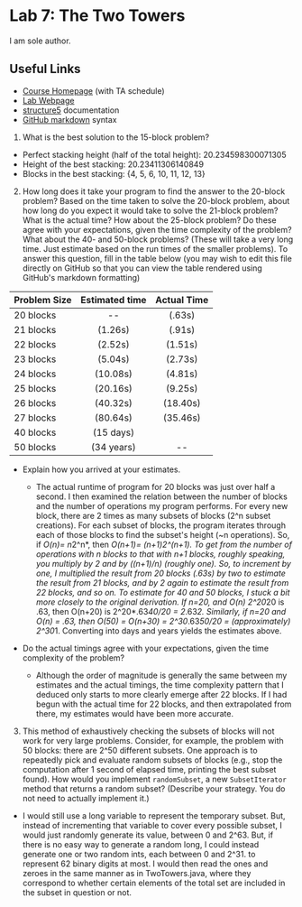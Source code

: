 # Lab 7: The Two Towers
I am sole author.
## Useful Links
 * [Course Homepage](http://cs.williams.edu/~cs136/index.html) (with TA schedule)
 * [Lab Webpage](http://cs.williams.edu/~cs136/labs/two-towers.pdf)
 * [structure5](http://www.cs.williams.edu/~bailey/JavaStructures/doc/structure5/index.html) documentation
 * [GitHub markdown](https://guides.github.com/features/mastering-markdown/) syntax

 1. What is the best solution to the 15-block problem?
   * Perfect stacking height (half of the total height): 20.234598300071305
   * Height of the best stacking: 20.23411306140849
   * Blocks in the best stacking: {4, 5, 6, 10, 11, 12, 13}
 2. How long does it take your program to find the answer to the 20-block
 problem? Based on the time taken to solve the 20-block problem, about how long
 do you expect it would take to solve the 21-block problem? What is the actual
 time? How about the 25-block problem? Do these agree with your expectations,
 given the time complexity of the problem? What about the 40- and 50-block
 problems? (These will take a very long time. Just estimate based on the run
 times of the smaller problems). To answer this question, fill in the table below
 (you may wish to edit this file directly on GitHub so that you can view the
 table rendered using GitHub's markdown formatting)

 | Problem Size  | Estimated time | Actual Time |
 | :------------ | :------------: | :---------: |
 | 20 blocks     |       --       |  (.63s)     |
 | 21 blocks     |    (1.26s)     |  (.91s)   |
 | 22 blocks     |    (2.52s)    |  (1.51s)   |
 | 23 blocks     |    (5.04s)     |  (2.73s)   |
 | 24 blocks     |    (10.08s)    |  (4.81s)   |
 | 25 blocks     |    (20.16s)    |  (9.25s)   |
 | 26 blocks     |    (40.32s)     | (18.40s)   |
 | 27 blocks     |    (80.64s)    |  (35.46s)   |
 | 40 blocks     |    (15 days)    |        |
 | 50 blocks     |    (34 years)    |     --      |

   * Explain how you arrived at your estimates.
     * The actual runtime of program for 20 blocks was just over half a second. I then examined the relation between the number of blocks and the number of operations my program performs. For every new block, there are 2 times as many subsets of blocks (2^n subset creations). For each subset of blocks, the program iterates through each of those blocks to find the subset's height (~n operations). So, if *O(n)= n*2^n*, then *O(n+1)= (n+1)*2^(n+1)*. To get from the number of operations with n blocks to that with n+1 blocks, roughly speaking, you multiply by 2 and by ((n+1)/n) (roughly one). So, to increment by one, I multiplied the result from 20 blocks (.63s) by two to estimate the result from 21 blocks, and by 2 again to estimate the result from 22 blocks, and so on. To estimate for 40 and 50 blocks, I stuck a bit more closely to the original derivation. If n=20, and O(n) 2^20*20 is .63, then O(n+20) is 2^20*.63*40/20 = 2*.63*2. Similarly, if n=20 and O(n) = .63, then O(50) = O(n+30) = 2^30*.63*50/20 = (approximately) 2^30*1. Converting into days and years yields the estimates above.

  * Do the actual timings agree with your expectations, given the time complexity of the problem?
     * Although the order of magnitude is generally the same between my estimates and the actual timings, the time complexity pattern that I deduced only starts to more clearly emerge after 22 blocks. If I had begun with the actual time for 22 blocks, and then extrapolated from there, my estimates would have been more accurate.

 3. This method of exhaustively checking the subsets of blocks will not work for
 very large problems. Consider, for example, the problem with 50 blocks: there
 are 2^50 different subsets. One approach is to repeatedly pick and evaluate
 random subsets of blocks (e.g., stop the computation after 1 second of elapsed
 time, printing the best subset found). How would you implement `randomSubset`, a
 new `SubsetIterator` method that returns a random subset? (Describe your
 strategy. You do not need to actually implement it.)
   * I would still use a long variable to represent the temporary subset. But, instead of incrementing that variable to cover every possible subset, I would just randomly generate its value, between 0 and 2^63. But, if there is no easy way to generate a random long, I could instead generate one or two random ints, each between 0 and 2^31. to represent 62 binary digits at most. I would then read the ones and zeroes in the same manner as in TwoTowers.java, where they correspond to whether certain elements of the total set are included in the subset in question or not.
